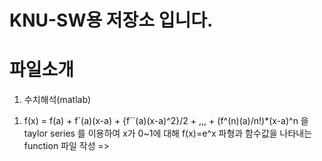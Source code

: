 # KNU-SW용 저장소 입니다.

# 파일소개
1. 수치해석(matlab)
1) f(x) = f(a) + f`(a)(x-a) + {f``(a)(x-a)^2}/2 + ,,, + (f^(n)(a)/n!)*(x-a)^n 을 taylor series 를 이용하여 x가 0~1에 대해 f(x)=e^x 파형과 함수값을 나타내는 function 파일 작성
=>
